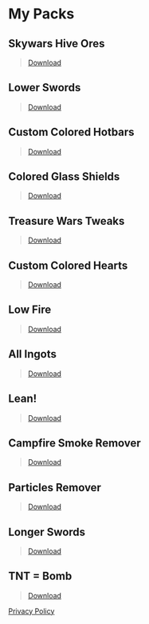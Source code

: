 # My Packs

## Skywars Hive Ores
>[Download](./skywarshiveores.html)

## Lower Swords
>[Download](./lowerswords.html)

## Custom Colored Hotbars
>[Download](./customcoloredhotbars.html)

## Colored Glass Shields
>[Download](./coloredglassshields.html)

## Treasure Wars Tweaks
>[Download](./treasurewarstweaks.html)

## Custom Colored Hearts
>[Download](./customcoloredhearts.html)

## Low Fire
>[Download](./lowfire.html)

## All Ingots
>[Download](./allingots.html)

## Lean!
>[Download](./lean.html)

## Campfire Smoke Remover
>[Download](./campfiresmokeremover.html)

## Particles Remover
>[Download](./particlesremover.html)

## Longer Swords
>[Download](./longerswords.html)

## TNT = Bomb
>[Download](./tntbomb.html)
<head>
<script async src="https://pagead2.googlesyndication.com/pagead/js/adsbygoogle.js?client=ca-pub-5850853284840895"
     crossorigin="anonymous"></script>
</head>




[Privacy Policy](./privacypolicy.html)
